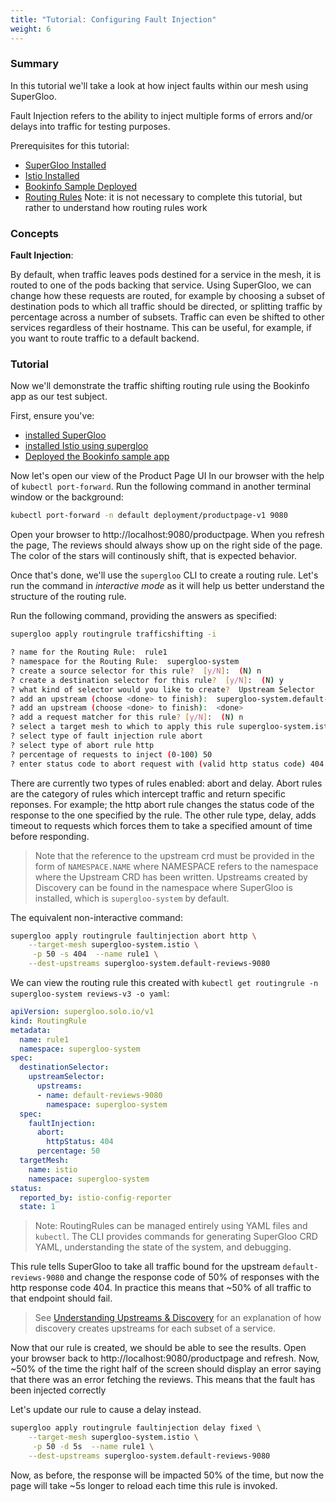 ```yaml
---
title: "Tutorial: Configuring Fault Injection"
weight: 6
---
```


### Summary

In this tutorial we'll take a look at how inject faults within our mesh using SuperGloo.

Fault Injection refers to the ability to inject multiple forms of errors and/or delays into traffic for testing purposes.

Prerequisites for this tutorial:

- [SuperGloo Installed](../../installation)
- [Istio Installed](../install)
- [Bookinfo Sample Deployed](../bookinfo)
- [Routing Rules](../tutorials-1-trafficshifting) Note: it is not necessary to complete this tutorial, but rather to understand
how routing rules work


### Concepts

**Fault Injection**:

By default, when traffic leaves pods destined for a service in the mesh, it is routed to one of the pods backing that service.
Using SuperGloo, we can change how these requests are routed, for example by choosing a subset of destination pods to which all
traffic should be directed, or splitting traffic by percentage across a number of subsets. Traffic can even be 
shifted to other services regardless of their hostname. This can be useful, for example, if you want to route traffic to a default backend.

### Tutorial

Now we'll demonstrate the traffic shifting routing rule using the Bookinfo app as our test subject.

First, ensure you've:

- [installed SuperGloo](../../installation)
- [installed Istio using supergloo](../install)
- [Deployed the Bookinfo sample app](../bookinfo)

Now let's open our view of the Product Page UI In our browser with the help of `kubectl port-forward`. Run the following command in another terminal window or the background:

```bash
kubectl port-forward -n default deployment/productpage-v1 9080
```

Open your browser to http://localhost:9080/productpage. When you refresh the page,
The reviews should always show up on the right side of the page. The color of the 
stars will continously shift, that is expected behavior.

Once that's done, we'll use the `supergloo` CLI to create a routing rule.
Let's run the command in *interactive mode* as it will help us better understand the structure of the routing rule.

Run the following command, providing the  answers as specified:

```bash
supergloo apply routingrule trafficshifting -i

? name for the Routing Rule:  rule1
? namespace for the Routing Rule:  supergloo-system
? create a source selector for this rule?  [y/N]:  (N) n
? create a destination selector for this rule?  [y/N]:  (N) y
? what kind of selector would you like to create?  Upstream Selector
? add an upstream (choose <done> to finish):  supergloo-system.default-reviews-9080
? add an upstream (choose <done> to finish):  <done>
? add a request matcher for this rule? [y/N]:  (N) n
? select a target mesh to which to apply this rule supergloo-system.istio
? select type of fault injection rule abort
? select type of abort rule http
? percentage of requests to inject (0-100) 50
? enter status code to abort request with (valid http status code) 404
```

There are currently two types of rules enabled: abort and delay. Abort rules are the category of rules which
intercept traffic and return specific reponses. For example; the http abort rule changes the status code of the
response to the one specified by the rule. The other rule type, delay, adds timeout to requests which forces them
to take a specified amount of time before responding.

> Note that the reference to the upstream crd must be provided in the form of `NAMESPACE.NAME` where NAMESPACE refers to the namespace where the Upstream CRD has been written. Upstreams created by Discovery can be found in the namespace where SuperGloo is installed, which is `supergloo-system` by default.
 

The equivalent non-interactive command:

```bash
supergloo apply routingrule faultinjection abort http \
    --target-mesh supergloo-system.istio \
     -p 50 -s 404  --name rule1 \
    --dest-upstreams supergloo-system.default-reviews-9080
```


We can view the routing rule this created with `kubectl get routingrule -n supergloo-system reviews-v3 -o yaml`:

```yaml
apiVersion: supergloo.solo.io/v1
kind: RoutingRule
metadata:
  name: rule1
  namespace: supergloo-system
spec:
  destinationSelector:
    upstreamSelector:
      upstreams:
      - name: default-reviews-9080
        namespace: supergloo-system
  spec:
    faultInjection:
      abort:
        httpStatus: 404
      percentage: 50
  targetMesh:
    name: istio
    namespace: supergloo-system
status:
  reported_by: istio-config-reporter
  state: 1
```

> Note: RoutingRules can be managed entirely using YAML files and `kubectl`. The CLI provides commands for generating SuperGloo CRD YAML, understanding the state of the system, and debugging.

This rule tells SuperGloo to take all traffic bound for the upstream `default-reviews-9080` and change the response code of 50% of responses with
the http response code 404. In practice this means that ~50% of all traffic to that endpoint should fail.

> See [Understanding Upstreams & Discovery](../tutorials-1-trafficshifting#understanding-upstreams-discovery) for an explanation of how discovery creates upstreams for each subset of a service.

Now that our rule is created, we should be able to see the results. Open your browser back to http://localhost:9080/productpage and refresh. Now, ~50% of the time the right half of the screen should display an error saying that there was an error fetching the reviews. This means that the fault has been injected correctly

Let's update our rule to cause a delay instead.


```bash
supergloo apply routingrule faultinjection delay fixed \
    --target-mesh supergloo-system.istio \
     -p 50 -d 5s  --name rule1 \
    --dest-upstreams supergloo-system.default-reviews-9080
```

Now, as before, the response will be impacted 50% of the time, but now the page will take ~5s longer to reload each time this rule is invoked.
